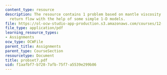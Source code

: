 ```yaml
---
content_type: resource
description: The resource contains 1 problem based on mantle viscosity and global
  return flow with the help of some simple 1-D models.
file: https://ol-ocw-studio-app-production.s3.amazonaws.com/courses/12-520-geodynamics-fall-2006/f1aafbf7b7287afb75f7a5539e299b86_probset7.pdf
file_type: application/pdf
learning_resource_types:
- Assignments
ocw_type: OCWFile
parent_title: Assignments
parent_type: CourseSection
resourcetype: Document
title: probset7.pdf
uid: f1aafbf7-b728-7afb-75f7-a5539e299b86
---
```

